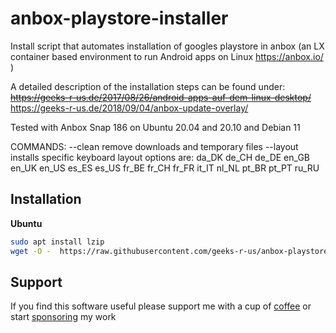 # anbox-playstore-installer
Install script that automates installation of googles playstore in anbox (an LX container based environment to run Android apps on Linux https://anbox.io/ )

A detailed description of the installation steps can be found under: 
~~https://geeks-r-us.de/2017/08/26/android-apps-auf-dem-linux-desktop/~~
https://geeks-r-us.de/2018/09/04/anbox-update-overlay/

Tested with Anbox Snap 186 on Ubuntu 20.04 and 20.10 and Debian 11

COMMANDS:
 --clean    remove downloads and temporary files
 --layout   installs specific keyboard layout options are: da_DK de_CH de_DE en_GB en_UK en_US es_ES es_US fr_BE fr_CH fr_FR it_IT nl_NL pt_BR pt_PT ru_RU

## Installation

**Ubuntu**

```bash
sudo apt install lzip
wget -O -  https://raw.githubusercontent.com/geeks-r-us/anbox-playstore-installer/master/install-playstore.sh | bash
```

## Support
If you find this software useful please support me with a cup of [coffee](https://ko-fi.com/geeks_r_us) or start [sponsoring](https://github.com/sponsors/geeks-r-us) my work

